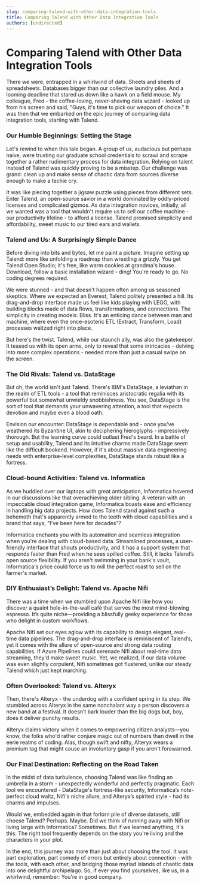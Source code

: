 ```yaml
---
slug: comparing-talend-with-other-data-integration-tools
title: Comparing Talend with Other Data Integration Tools
authors: [undirected]
---
```



# Comparing Talend with Other Data Integration Tools

There we were, entrapped in a whirlwind of data. Sheets and sheets of spreadsheets. Databases bigger than our collective laundry piles. And a looming deadline that stared us down like a hawk on a field mouse. My colleague, Fred - the coffee-loving, never-shaving data wizard - looked up from his screen and said, "Guys, it's time to pick our weapon of choice." It was then that we embarked on the epic journey of comparing data integration tools, starting with Talend.

### Our Humble Beginnings: Setting the Stage

Let's rewind to when this tale began. A group of us, audacious but perhaps naive, were trusting our graduate school credentials to scrawl and scrape together a rather rudimentary process for data integration. Relying on talent instead of Talend was quickly proving to be a misstep. Our challenge was grand: clean up and make sense of chaotic data from sources diverse enough to make a techie cry.

It was like piecing together a jigsaw puzzle using pieces from different sets. Enter Talend, an open-source savior in a world dominated by oddly-priced licenses and complicated gizmos. As data integration novices, initially, all we wanted was a tool that wouldn't require us to sell our coffee machine - our productivity lifeline - to afford a license. Talend promised simplicity and affordability, sweet music to our tired ears and wallets.

### Talend and Us: A Surprisingly Simple Dance

Before diving into bits and bytes, let me paint a picture. Imagine setting up Talend: more like unfolding a roadmap than wrestling a grizzly. You get Talend Open Studio; it's free, like warm cookies at grandma's house. Download, follow a basic installation wizard - ding! You're ready to go. No coding degrees required.

We were stunned - and that doesn't happen often among us seasoned skeptics. Where we expected an Everest, Talend politely presented a hill. Its drag-and-drop interface made us feel like kids playing with LEGO, with building blocks made of data flows, transformations, and connections. The simplicity in creating models: Bliss. It's an enticing dance between man and machine, where even the once-esoteric ETL (Extract, Transform, Load) processes waltzed right into place.

But here's the twist. Talend, while our staunch ally, was also the gatekeeper. It teased us with its open arms, only to reveal that some intricacies - delving into more complex operations - needed more than just a casual swipe on the screen.

### The Old Rivals: Talend vs. DataStage

But oh, the world isn't just Talend. There's IBM's DataStage, a leviathan in the realm of ETL tools - a tool that reminisces aristocratic regalia with its powerful but somewhat unwieldy snobbishness. You see, DataStage is the sort of tool that demands your unwavering attention, a tool that expects devotion and maybe even a blood oath.

Envision our encounter: DataStage is dependable and - once you've weathered its Byzantine UI, akin to deciphering hieroglyphs - impressively thorough. But the learning curve could outlast Fred's beard. In a battle of setup and usability, Talend and its intuitive charms made DataStage seem like the difficult bookend. However, if it's about massive data engineering needs with enterprise-level complexities, DataStage stands robust like a fortress.

### Cloud-bound Activities: Talend vs. Informatica

As we huddled over our laptops with great anticipation, Informatica hovered in our discussions like that overachieving older sibling. A veteran with an impeccable cloud integration game, Informatica boasts ease and efficiency in handling big data projects. How does Talend stand against such a behemoth that's apparently armed to the teeth with cloud capabilities and a brand that says, "I've been here for decades"?

Informatica enchants you with its automation and seamless integration when you're dealing with cloud-based data. Streamlined processes, a user-friendly interface that shouts productivity, and it has a support system that responds faster than Fred when he sees spilled coffee. Still, it lacks Talend’s open source flexibility. If you aren't swimming in your bank's vault, Informatica's price could force us to mill the perfect roast to sell on the farmer's market. 

### DIY Enthusiast’s Delight: Talend vs. Apache Nifi

There was a time when we stumbled upon Apache Nifi like how you discover a quaint hole-in-the-wall café that serves the most mind-blowing espresso. It’s quite niche—providing a blissfully geeky experience for those who delight in custom workflows.

Apache Nifi set our eyes aglow with its capability to design elegant, real-time data pipelines. The drag-and-drop interface is reminiscent of Talend’s, yet it comes with the allure of open-source and strong data routing capabilities. If Azure Pipelines could serenade Nifi about real-time data streaming, they'd make sweet music. Yet, we realized, if our data volume was even slightly corpulent, Nifi sometimes got flustered, unlike our steady Talend which just kept marching.

### Often Overlooked: Talend vs. Alteryx

Then, there's Alteryx - the underdog with a confident spring in its step. We stumbled across Alteryx in the same nonchalant way a person discovers a new band at a festival. It doesn’t bark louder than the big dogs but, boy, does it deliver punchy results.

Alteryx claims victory when it comes to empowering citizen analysts—you know, the folks who'd rather conjure magic out of numbers than dwell in the eerie realms of coding. Alas, though swift and nifty, Alteryx wears a premium tag that might cause an involuntary gasp if you aren't forewarned.

### Our Final Destination: Reflecting on the Road Taken

In the midst of data turbulence, choosing Talend was like finding an umbrella in a storm - unexpectedly wonderful and perfectly pragmatic. Each tool we encountered - DataStage's fortress-like security, Informatica’s note-perfect cloud waltz, Nifi's niche allure, and Alteryx’s spirited style - had its charms and impulses.

Would we, embedded again in that forlorn pile of diverse datasets, still choose Talend? Perhaps. Maybe. Did we think of running away with Nifi or living large with Informatica? Sometimes. But if we learned anything, it's this: The right tool frequently depends on the story you're living and the characters in your plot.

In the end, this journey was more than just about choosing the tool. It was part exploration, part comedy of errors but entirely about connection - with the tools, with each other, and bridging those myriad islands of chaotic data into one delightful archipelago. So, if ever you find yourselves, like us, in a whirlwind, remember: You're in good company.